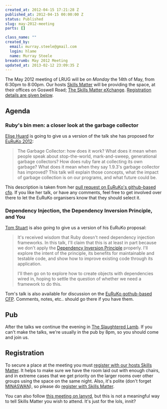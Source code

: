 ```yaml
--- 
created_at: 2012-04-15 17:21:28 Z
published_at: 2012-04-15 00:00:00 Z
status: Published
slug: may-2012-meeting
parts: []

class_name: ""
created_by: 
  email: murray.steele@gmail.com
  login: hlame
  name: Murray Steele
breadcrumb: May 2012 Meeting
updated_at: 2013-02-12 23:09:35 Z
---
```


The May 2012 meeting of LRUG will be on *Monday* the 14th of May, from 6:30pm to 8:00pm.  Our hosts [Skills Matter](http://skillsmatter.com/) will be providing the space, at their offices on Goswell Road; [The Skills Matter eXchange](http://skillsmatter.com/location-details/design-architecture/484/96).  <a href="#may12registration">Registration details are given below</a>.

Agenda
------

### Ruby's bin men: a closer look at the garbage collector

[Elise Huard](http://jabberwocky.eu/) is going to give us a version of the talk she has proposed for [EuRuKo 2012](http://www.euruko2012.org/):

> The Garbage Collector: how does it work?
> What does it mean when people speak about stop-the-world, 
> mark-and-sweep, generational garbage collectors?
> How does ruby fare at collecting its own garbage?
> What does it mean when they say 1.9.3's garbage collector has improved?
> This talk will explain those concepts, what the impact of garbage 
> collection is on our programs, and what future could be.

This description is taken from her [pull request on EuRuKo's github-based cfp](https://github.com/euruko2012/call-for-proposals/pull/73).  If you like her talk, or have any comments, feel free to get involved over there to let the EuRuKo organisers know that they should select it.

### Dependency Injection, the Dependency Inversion Principle, and You

[Tom Stuart](http://tomstuart.co.uk/) is also going to give us a version of his EuRuKo proposal:

> It's received wisdom that Ruby doesn't need dependency injection 
> frameworks. In this talk, I'll claim that this is at least in 
> part because we don't apply the [Dependency Inversion Principle](http://www.objectmentor.com/resources/articles/dip.pdf) 
> properly. I'll explore the intent of the principle, its benefits 
> for maintainable and testable code, and show how to improve 
> existing code through its application.
> 
> I'll then go on to explore how to create objects with dependencies
> wired in, hoping to settle the question of whether we need a framework to do this.

Tom's talk is also available for discussion on the [EuRuKo gothub-based CFP](https://github.com/euruko2012/call-for-proposals/pull/72).  Comments, notes, etc.. should go there if you have them.

Pub
---

After the talks we continue the evening in [The Slaughtered Lamb](http://www.theslaughteredlambpub.com/).  If you can't make the talks, we're usually in the pub by 8pm, so you should come and join us.

Registration <a name="may12registration">&nbsp;</a>
---------------------------------------------------

To secure a place at the meeting you must [register with our hosts Skills Matter](http://skillsmatter.com/event-details/home/lrug-may-1376/js-4073).  It helps to make sure we have the room laid out with enough chairs, and in extreme cases that we get priority on the larger rooms over other groups using the space on the same night.  Also, it's polite (don't forget [MINASWAN](http://oreilly.com/ruby/excerpts/ruby-learning-rails/ruby-glossary.html#I_indexterm_d1e32036)), so please do [register with Skills Matter](http://skillsmatter.com/event-details/home/lrug-may-1376/js-4073).

You can also follow [this meeting on lanyrd](http://lanyrd.com/2012/lrug-may/), but this is not a meaningful way to tell Skills Matter you wish to attend.  It's just for the lols, innit?
